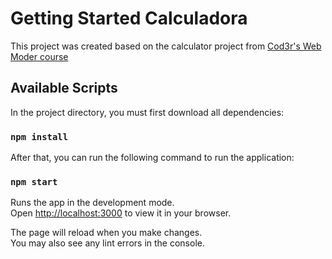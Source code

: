 # Getting Started Calculadora

This project was created based on the calculator project from [Cod3r's Web Moder course](https://www.udemy.com/course/curso-web/)

## Available Scripts

In the project directory, you must first download all dependencies:

### `npm install`

After that, you can run the following command to run the application:

### `npm start`

Runs the app in the development mode.\
Open [http://localhost:3000](http://localhost:3000) to view it in your browser.

The page will reload when you make changes.\
You may also see any lint errors in the console.
